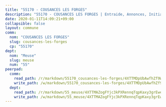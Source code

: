 ```yaml
---
title: "55170 - COUSANCES LES FORGES"
description: "55170 - COUSANCES LES FORGES | Entraide, Annonces, Initiatives"
date: 2020-01-11T14:09:21+09:00
collapsible: false
layout: commune
comm:
  nom: "COUSANCES LES FORGES"
  slug: cousances-les-forges
  cp: "55170"
dept:
  nom: "Meuse"
  slug: meuse
  num: "55"
peerpad:
  comm:
    read_path: /r/markdown/55170_cousances-les-forges/4XTTMDpUbAwfhZf9WE9Z7DksZiE2mxkJry5Aoqy8ryJ97nXtr
    write_path: /w/markdown/55170_cousances-les-forges/4XTTMDpUbAwfhZf9WE9Z7DksZiE2mxkJry5Aoqy8ryJ97nXtr-K3TgUqYnsp3U4EJzxyHuZFjcJnp5W39KKDNwp6r4x7McPTSCYPcP5frxAfNXhyktibNbuRLPTK6UkjGEMPJhTAMbtrxdZwroXTyQ33myh8sXWib3ZeV9dn7aLB9gjyVDqNdH9i4n
  dept:
    read_path: /r/markdown/55_meuse/4XTTMAZogFYjc3kPXRennqTqpKaxy3grEwemFqg29rwkrPVit
    write_path: /w/markdown/55_meuse/4XTTMAZogFYjc3kPXRennqTqpKaxy3grEwemFqg29rwkrPVit-K3TgUKFK4U3KduRmUzLc9vHoSRQG77sF2Wbs3cyWXobZcgb6TfASJcGDPror5ZZanBF6Mpjeq1Ushd16Pu9ha9F7F38qzhQqES3b79Xt7LuU1tzmWNED66pWnroExmsHxWtFur2G
---
```


